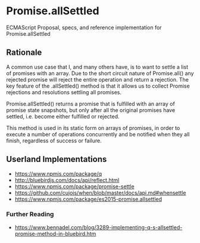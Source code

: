 # Promise.allSettled
ECMAScript Proposal, specs, and reference implementation for Promise.allSettled

## Rationale
A common use case that I, and many others have, is to want to settle a list of promises with an array. Due to the short circuit nature of Promise.all() any rejected promise will reject the entire operation and return a rejection.
The key feature of the .allSettled() method is that it allows us to collect Promise rejections and resolutions settling all promises.

Promise.allSettled() returns a promise that is fulfilled with an array of promise state snapshots, but only after all the original promises have settled, i.e. become either fulfilled or rejected.

This method is used in its static form on arrays of promises, in order to execute a number of operations concurrently and be notified when they all finish, regardless of success or failure.

## Userland Implementations
* https://www.npmjs.com/package/q
* http://bluebirdjs.com/docs/api/reflect.html
* https://www.npmjs.com/package/promise-settle 
* https://github.com/cujojs/when/blob/master/docs/api.md#whensettle
* https://www.npmjs.com/package/es2015-promise.allsettled

### Further Reading
* https://www.bennadel.com/blog/3289-implementing-q-s-allsettled-promise-method-in-bluebird.htm
